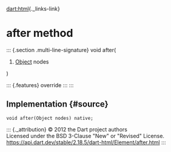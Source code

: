 [dart:html](../../dart-html/dart-html-library){._links-link}

after method
============

::: {.section .multi-line-signature}
void after(

1.  [Object](../../dart-core/object-class) nodes

)

::: {.features}
override
:::
:::

Implementation {#source}
--------------

``` {.language-dart data-language="dart"}
void after(Object nodes) native;
```

::: {._attribution}
© 2012 the Dart project authors\
Licensed under the BSD 3-Clause \"New\" or \"Revised\" License.\
<https://api.dart.dev/stable/2.18.5/dart-html/Element/after.html>
:::
